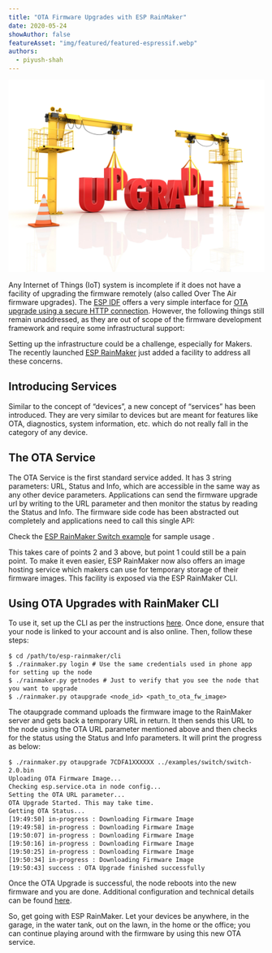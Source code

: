 ```yaml
---
title: "OTA Firmware Upgrades with ESP RainMaker"
date: 2020-05-24
showAuthor: false
featureAsset: "img/featured/featured-espressif.webp"
authors:
  - piyush-shah
---
```

![](img/ota-1.webp)

Any Internet of Things (IoT) system is incomplete if it does not have a facility of upgrading the firmware remotely (also called Over The Air firmware upgrades). The [ESP IDF](https://github.com/espressif/esp-idf) offers a very simple interface for [OTA upgrade using a secure HTTP connection](https://docs.espressif.com/projects/esp-idf/en/latest/esp32/api-reference/system/esp_https_ota.html). However, the following things still remain unaddressed, as they are out of scope of the firmware development framework and require some infrastructural support:

Setting up the infrastructure could be a challenge, especially for Makers. The recently launched [ESP RainMaker](https://rainmaker.espressif.com/) just added a facility to address all these concerns.

## Introducing Services

Similar to the concept of “devices”, a new concept of “services” has been introduced. They are very similar to devices but are meant for features like OTA, diagnostics, system information, etc. which do not really fall in the category of any device.

## The OTA Service

The OTA Service is the first standard service added. It has 3 string parameters: URL, Status and Info, which are accessible in the same way as any other device parameters. Applications can send the firmware upgrade url by writing to the URL parameter and then monitor the status by reading the Status and Info. The firmware side code has been abstracted out completely and applications need to call this single API:

Check the [ESP RainMaker Switch example](https://github.com/espressif/esp-rainmaker/tree/master/examples/switch) for sample usage .

This takes care of points 2 and 3 above, but point 1 could still be a pain point. To make it even easier, ESP RainMaker now also offers an image hosting service which makers can use for temporary storage of their firmware images. This facility is exposed via the ESP RainMaker CLI.

## Using OTA Upgrades with RainMaker CLI

To use it, set up the CLI as per the instructions [here](https://rainmaker.espressif.com/docs/cli-setup.html). Once done, ensure that your node is linked to your account and is also online. Then, follow these steps:

```
$ cd /path/to/esp-rainmaker/cli
$ ./rainmaker.py login # Use the same credentials used in phone app for setting up the node
$ ./rainmaker.py getnodes # Just to verify that you see the node that you want to upgrade
$ ./rainmaker.py otaupgrade <node_id> <path_to_ota_fw_image>
```

The otaupgrade command uploads the firmware image to the RainMaker server and gets back a temporary URL in return. It then sends this URL to the node using the OTA URL parameter mentioned above and then checks for the status using the Status and Info parameters. It will print the progress as below:

```
$ ./rainmaker.py otaupgrade 7CDFA1XXXXXX ../examples/switch/switch-2.0.bin
Uploading OTA Firmware Image...
Checking esp.service.ota in node config...
Setting the OTA URL parameter...
OTA Upgrade Started. This may take time.
Getting OTA Status...
[19:49:50] in-progress : Downloading Firmware Image
[19:49:58] in-progress : Downloading Firmware Image
[19:50:07] in-progress : Downloading Firmware Image
[19:50:16] in-progress : Downloading Firmware Image
[19:50:25] in-progress : Downloading Firmware Image
[19:50:34] in-progress : Downloading Firmware Image
[19:50:43] success : OTA Upgrade finished successfully
```

Once the OTA Upgrade is successful, the node reboots into the new firmware and you are done. Additional configuration and technical details can be found [here](https://rainmaker.espressif.com/docs/ota.html).

So, get going with ESP RainMaker. Let your devices be anywhere, in the garage, in the water tank, out on the lawn, in the home or the office; you can continue playing around with the firmware by using this new OTA service.
